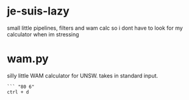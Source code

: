 # je-suis-lazy
small little pipelines, filters and wam calc so i dont have to look for my calculator when im stressing

# wam.py
silly little WAM calculator for UNSW. 
takes in standard input.
``` "mark UOC"
``` "80 6"
ctrl + d
